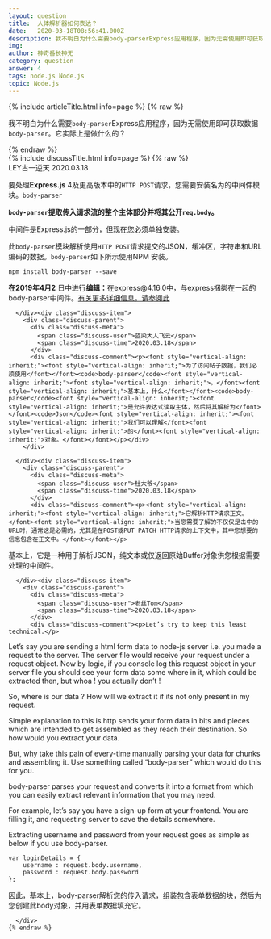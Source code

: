 ```yaml
---
layout: question
title:  人体解析器如何表达？
date:   2020-03-18T08:56:41.000Z
description: 我不明白为什么需要body-parserExpress应用程序，因为无需使用即可获取数据body-parser。它实际上是做什么的？...
img: 
author: 神奇番长神无
category: question
answer: 4
tags: node.js Node.js
topic: Node.js
---
```

<div class="article-root">
  <div class="article">
    {% include articleTitle.html info=page %}
    {% raw %}
    <div class="article-content"><p><font style="vertical-align: inherit;"><font style="vertical-align: inherit;">我不明白为什么需要</font></font><code>body-parser</code><font style="vertical-align: inherit;"><font style="vertical-align: inherit;">Express应用程序，因为无需使用即可获取数据</font></font><code>body-parser</code><font style="vertical-align: inherit;"><font style="vertical-align: inherit;">。</font><font style="vertical-align: inherit;">它实际上是做什么的？</font></font></p></div>
    {% endraw %}
  </div>

  <div class="discuss-wrapper">
    {% include discussTitle.html info=page %}
    {% raw %}
    <div class="discuss-item">
        <div class="discuss-parent">
          <div class="discuss-meta">
            <span class="discuss-user">LEY古一逆天</span>
            <span class="discuss-time">2020.03.18</span>
          </div>
          <div class="discuss-comment"><p><font style="vertical-align: inherit;"><font style="vertical-align: inherit;">要处理</font><strong><font style="vertical-align: inherit;">Express.js</font></strong><font style="vertical-align: inherit;"> 4及更高版本中的</font></font><code>HTTP POST</code><font style="vertical-align: inherit;"><font style="vertical-align: inherit;">请求</font><font style="vertical-align: inherit;">，您需要安装名为的中间件模块</font><font style="vertical-align: inherit;">。</font></font><strong><font style="vertical-align: inherit;"></font></strong><font style="vertical-align: inherit;"></font><code>body-parser</code><font style="vertical-align: inherit;"></font></p>

<p><strong><code>body-parser</code><font style="vertical-align: inherit;"><font style="vertical-align: inherit;">提取传入请求流的整个主体部分并将其公开</font></font><code>req.body</code><font style="vertical-align: inherit;"><font style="vertical-align: inherit;">。</font></font></strong> </p>

<p><font style="vertical-align: inherit;"><font style="vertical-align: inherit;">中间件是Express.js的一部分，但现在您必须单独安装。</font></font></p>

<p><font style="vertical-align: inherit;"><font style="vertical-align: inherit;">此</font></font><code>body-parser</code><font style="vertical-align: inherit;"><font style="vertical-align: inherit;">模块解析使用</font></font><code>HTTP POST</code><font style="vertical-align: inherit;"><font style="vertical-align: inherit;">请求</font><font style="vertical-align: inherit;">提交的JSON，缓冲区，字符串和URL编码的数据</font><font style="vertical-align: inherit;">。</font></font><code>body-parser</code><font style="vertical-align: inherit;"><font style="vertical-align: inherit;">如下所示使用NPM </font><font style="vertical-align: inherit;">安装</font><font style="vertical-align: inherit;">。</font></font></p>

<pre><code>npm install body-parser --save
</code></pre>

<p><strong><font style="vertical-align: inherit;"><font style="vertical-align: inherit;">在2019年4月2</font></font></strong><font style="vertical-align: inherit;"><font style="vertical-align: inherit;"> 
日中进行</font><strong><font style="vertical-align: inherit;">编辑：</font></strong><font style="vertical-align: inherit;">在express@4.16.0中，与express捆绑在一起的body-parser中间件。</font></font><a href="https://stackoverflow.com/a/47232318/8784518"><font style="vertical-align: inherit;"><font style="vertical-align: inherit;">有关更多详细信息，请参阅此</font></font></a></p></div>
        </div>
        
      </div><div class="discuss-item">
        <div class="discuss-parent">
          <div class="discuss-meta">
            <span class="discuss-user">蓝染大人飞云</span>
            <span class="discuss-time">2020.03.18</span>
          </div>
          <div class="discuss-comment"><p><font style="vertical-align: inherit;"><font style="vertical-align: inherit;">为了访问帖子数据，我们必须使用</font></font><code>body-parser</code><font style="vertical-align: inherit;"><font style="vertical-align: inherit;">。</font><font style="vertical-align: inherit;">基本上，什么</font></font><code>body-parser</code><font style="vertical-align: inherit;"><font style="vertical-align: inherit;">是允许表达式读取主体，然后将其解析为</font></font><code>Json</code><font style="vertical-align: inherit;"><font style="vertical-align: inherit;">我们可以理解</font><font style="vertical-align: inherit;">的</font><font style="vertical-align: inherit;">对象。</font></font></p></div>
        </div>
        
      </div><div class="discuss-item">
        <div class="discuss-parent">
          <div class="discuss-meta">
            <span class="discuss-user">杜大爷</span>
            <span class="discuss-time">2020.03.18</span>
          </div>
          <div class="discuss-comment"><p><font style="vertical-align: inherit;"><font style="vertical-align: inherit;">它解析HTTP请求正文。</font><font style="vertical-align: inherit;">当您需要了解的不仅仅是击中的URL时，通常这是必需的，尤其是在POST或PUT PATCH HTTP请求的上下文中，其中您想要的信息包含在正文中。</font></font></p>

<p><font style="vertical-align: inherit;"><font style="vertical-align: inherit;">基本上，它是一种用于解析JSON，纯文本或仅返回原始Buffer对象供您根据需要处理的中间件。</font></font></p></div>
        </div>
        
      </div><div class="discuss-item">
        <div class="discuss-parent">
          <div class="discuss-meta">
            <span class="discuss-user">老丝Tom</span>
            <span class="discuss-time">2020.03.18</span>
          </div>
          <div class="discuss-comment"><p>Let’s try to keep this least technical.</p>

<p>Let’s say you are sending a html form data to node-js server i.e. you made a request to the server. The server file would receive your request under a request object. Now by logic, if you console log this request object in your server file you should see your form data some where in it, which could be extracted then, but whoa ! you actually don’t !</p>

<p>So, where is our data ? How will we extract it if its not only present in my request.</p>

<p>Simple explanation to this is http sends your form data in bits and pieces which are intended to get assembled as they reach their destination. So how would you extract your data.</p>

<p>But, why take this pain of every-time manually parsing your data for chunks and assembling it. Use something called “body-parser” which would do this for you.</p>

<p>body-parser parses your request and converts it into a format from which you can easily extract relevant information that you may need.</p>

<p>For example, let’s say you have a sign-up form at your frontend. You are filling it, and requesting server to save the details somewhere.</p>

<p>Extracting username and password from your request goes as simple as below if you use body-parser.</p>

<pre><code>var loginDetails = {    <font></font>
    username : request.body.username,    <font></font>
    password : request.body.password    <font></font>
};<font></font>
</code></pre>

<p><font style="vertical-align: inherit;"><font style="vertical-align: inherit;">因此，基本上，body-parser解析您的传入请求，组装包含表单数据的块，然后为您创建此body对象，并用表单数据填充它。</font></font></p></div>
        </div>
        
      </div>
    {% endraw %}
  </div>
<div>
